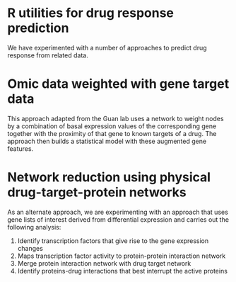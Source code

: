 # R utilities for drug response prediction

We have experimented with a number of approaches to predict drug response from related data.

# Omic data weighted with gene target data
This approach adapted from the Guan lab uses a network to weight nodes by a combination of basal expression values of the corresponding gene together with the proximity of that gene to known targets of a drug. The approach then builds a statistical model with these augmented gene features. 

# Network reduction using physical drug-target-protein networks
As an alternate approach, we are experimenting with an approach that uses gene lists of interest derived from differential expression and carries out the following analysis:
1. Identify transcription factors that give rise to the gene expression changes
2. Maps transcription factor activity to protein-protein interaction network
3. Merge protein interaction network with drug target network
4. Identify proteins-drug interactions that best interrupt the active proteins
